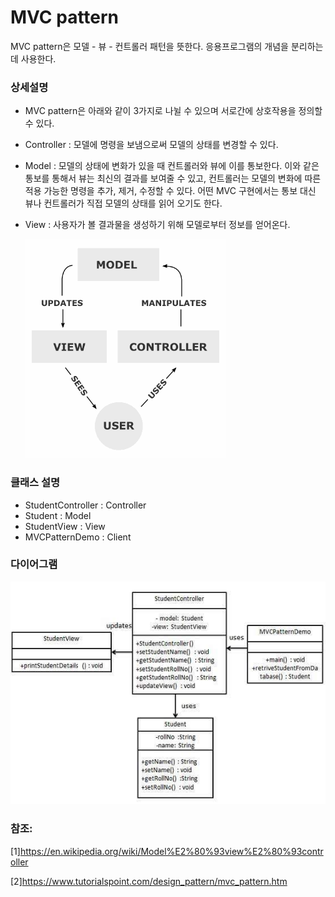 # MVC pattern
MVC pattern은 모델 - 뷰 - 컨트롤러 패턴을 뜻한다. 응용프로그램의 개념을 분리하는데 사용한다.
 
### 상세설명
 - MVC pattern은 아래와 같이 3가지로 나뉠 수 있으며 서로간에 상호작용을 정의할 수 있다.
 - Controller : 모델에 명령을 보냄으로써 모델의 상태를 변경할 수 있다.
 - Model : 모델의 상태에 변화가 있을 때 컨트롤러와 뷰에 이를 통보한다. 이와 같은 통보를 통해서 뷰는 최신의 결과를 보여줄 수 있고, 컨트롤러는 모델의 변화에 따른 적용 가능한 명령을 추가, 제거, 수정할 수 있다. 어떤 MVC 구현에서는 통보 대신 뷰나 컨트롤러가 직접 모델의 상태를 읽어 오기도 한다.
 - View : 사용자가 볼 결과물을 생성하기 위해 모델로부터 정보를 얻어온다.
    
   ![ex_screenshot](../../res/ex_mvc.png)
   
### 클래스 설명
 - StudentController : Controller
 - Student : Model
 - StudentView : View
 - MVCPatternDemo : Client
 
### 다이어그램
![ex_screenshot](../../res/mvc_pattern_uml_diagram.jpg)

### 참조:
[1]https://en.wikipedia.org/wiki/Model%E2%80%93view%E2%80%93controller

[2]https://www.tutorialspoint.com/design_pattern/mvc_pattern.htm

